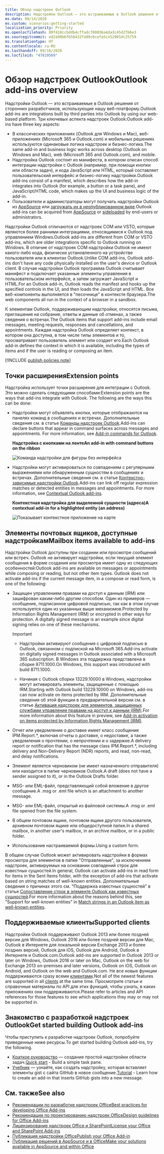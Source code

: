 ```yaml
---
title: Обзор надстроек Outlook
description: Надстройки Outlook — это встраиваемые в Outlook решения от сторонних разработчиков, использующие нашу веб-платформу.
ms.date: 09/14/2020
ms.custom: scenarios:getting-started
localization_priority: Priority
ms.openlocfilehash: 09f410ccbddb4cffadc700036a4da3c45d2fb6e3
ms.sourcegitcommit: ed2a98b6fb5b432fa99c6cefa5ce52965dc25759
ms.translationtype: HT
ms.contentlocale: ru-RU
ms.lasthandoff: 09/16/2020
ms.locfileid: "47819569"
---
```

# <a name="outlook-add-ins-overview"></a><span data-ttu-id="d5227-103">Обзор надстроек Outlook</span><span class="sxs-lookup"><span data-stu-id="d5227-103">Outlook add-ins overview</span></span>

<span data-ttu-id="d5227-104">Надстройки Outlook — это встраиваемые в Outlook решения от сторонних разработчиков, использующие нашу веб-платформу.</span><span class="sxs-lookup"><span data-stu-id="d5227-104">Outlook add-ins are integrations built by third parties into Outlook by using our web-based platform.</span></span> <span data-ttu-id="d5227-105">Три ключевых аспекта надстроек Outlook:</span><span class="sxs-lookup"><span data-stu-id="d5227-105">Outlook add-ins have three key aspects:</span></span>

- <span data-ttu-id="d5227-106">В классических приложениях (Outlook для Windows и Mac), веб-приложениях (Microsoft 365 и Outlook.com) и мобильных решениях используются одинаковые логика надстроек и бизнес-логика.</span><span class="sxs-lookup"><span data-stu-id="d5227-106">The same add-in and business logic works across desktop (Outlook on Windows and Mac), web (Microsoft 365 and Outlook.com), and mobile.</span></span>
- <span data-ttu-id="d5227-107">Надстройка Outlook состоит из манифеста, в котором описан способ интеграции надстройки с Outlook (например, при помощи кнопки или области задач), и кода JavaScript или HTML, который составляет пользовательский интерфейс и бизнес-логику надстройки.</span><span class="sxs-lookup"><span data-stu-id="d5227-107">Outlook add-ins consist of a manifest, which describes how the add-in integrates into Outlook (for example, a button or a task pane), and JavaScript/HTML code, which makes up the UI and business logic of the add-in.</span></span>
- <span data-ttu-id="d5227-108">Пользователи и администраторы могут получать надстройки Outlook из [AppSource](https://appsource.microsoft.com) или [загружать их в неопубликованном виде](sideload-outlook-add-ins-for-testing.md).</span><span class="sxs-lookup"><span data-stu-id="d5227-108">Outlook add-ins can be acquired from [AppSource](https://appsource.microsoft.com) or [sideloaded](sideload-outlook-add-ins-for-testing.md) by end-users or administrators.</span></span>

<span data-ttu-id="d5227-109">Надстройки Outlook отличаются от надстроек COM или VSTO, которые являются более ранними интеграциями, относящимися к Outlook под управлением Windows.</span><span class="sxs-lookup"><span data-stu-id="d5227-109">Outlook add-ins are different from COM or VSTO add-ins, which are older integrations specific to Outlook running on Windows.</span></span> <span data-ttu-id="d5227-110">В отличие от надстроек COM надстройки Outlook не имеют какого-либо кода, физически установленного на устройстве пользователя или в клиентах Outlook.</span><span class="sxs-lookup"><span data-stu-id="d5227-110">Unlike COM add-ins, Outlook add-ins don't have any code physically installed on the user's device or Outlook client.</span></span> <span data-ttu-id="d5227-111">В случае надстройки Outlook программа Outlook считывает манифест и подключает указанные элементы управления в пользовательском интерфейсе, а затем загружает JavaScript и HTML.</span><span class="sxs-lookup"><span data-stu-id="d5227-111">For an Outlook add-in, Outlook reads the manifest and hooks up the specified controls in the UI, and then loads the JavaScript and HTML.</span></span> <span data-ttu-id="d5227-112">Все веб-компоненты выполняется в "песочнице" в контексте браузера.</span><span class="sxs-lookup"><span data-stu-id="d5227-112">The web components all run in the context of a browser in a sandbox.</span></span>

<span data-ttu-id="d5227-113">К элементам Outlook, поддерживающим надстройки, относятся письма, приглашения на собрание, ответы и данные об отменах, а также сведения о встречах.</span><span class="sxs-lookup"><span data-stu-id="d5227-113">The Outlook items that support add-ins include email messages, meeting requests, responses and cancellations, and appointments.</span></span> <span data-ttu-id="d5227-114">Каждая надстройка Outlook определяет контекст, в котором она доступна, в том числе типы элементов и то, просматривает пользователь элемент или создает его.</span><span class="sxs-lookup"><span data-stu-id="d5227-114">Each Outlook add-in defines the context in which it is available, including the types of items and if the user is reading or composing an item.</span></span>

[!INCLUDE [publish policies note](../includes/note-publish-policies.md)]

## <a name="extension-points"></a><span data-ttu-id="d5227-115">Точки расширения</span><span class="sxs-lookup"><span data-stu-id="d5227-115">Extension points</span></span>

<span data-ttu-id="d5227-p104">Надстройка использует точки расширения для интеграции с Outlook. Это можно сделать следующими способами:</span><span class="sxs-lookup"><span data-stu-id="d5227-p104">Extension points are the ways that add-ins integrate with Outlook. The following are the ways this can be done:</span></span>

- <span data-ttu-id="d5227-p105">Надстройки могут объявлять кнопки, которые отображаются на панелях команд в сообщениях и встречах. Дополнительные сведения см. в статье [Команды надстроек Outlook](add-in-commands-for-outlook.md).</span><span class="sxs-lookup"><span data-stu-id="d5227-p105">Add-ins can declare buttons that appear in command surfaces across messages and appointments. For more information, see [Add-in commands for Outlook](add-in-commands-for-outlook.md).</span></span>

    <span data-ttu-id="d5227-120">**Надстройка с кнопками на ленте**</span><span class="sxs-lookup"><span data-stu-id="d5227-120">**An add-in with command buttons on the ribbon**</span></span>

    ![Команда надстройки для фигуры без интерфейса](../images/uiless-command-shape.png)

- <span data-ttu-id="d5227-p106">Надстройки могут активироваться по совпадениям с регулярными выражениями или обнаруженным сущностям в сообщениях и встречах. Дополнительные сведения см. в статье [Контекстно-зависимые надстройки Outlook](contextual-outlook-add-ins.md).</span><span class="sxs-lookup"><span data-stu-id="d5227-p106">Add-ins can link off regular expression matches or detected entities in messages and appointments. For more information, see [Contextual Outlook add-ins](contextual-outlook-add-ins.md).</span></span>

    <span data-ttu-id="d5227-124">**Контекстная надстройка для выделенной сущности (адреса)**</span><span class="sxs-lookup"><span data-stu-id="d5227-124">**A contextual add-in for a highlighted entity (an address)**</span></span>

    ![Показывает контекстное приложение на карте](../images/outlook-detected-entity-card.png)

## <a name="mailbox-items-available-to-add-ins"></a><span data-ttu-id="d5227-126">Элементы почтовых ящиков, доступные надстройкам</span><span class="sxs-lookup"><span data-stu-id="d5227-126">Mailbox items available to add-ins</span></span>

<span data-ttu-id="d5227-p107">Надстройки Outlook доступны при создании или просмотре сообщений или встреч. Outlook не активирует надстройки, если текущий элемент сообщения в форме создания или просмотра имеет одну из следующих особенностей:</span><span class="sxs-lookup"><span data-stu-id="d5227-p107">Outlook add-ins are available on messages or appointments while composing or reading, but not other item types. Outlook does not activate add-ins if the current message item, in a compose or read form, is one of the following:</span></span>

- <span data-ttu-id="d5227-p108">Защищен управлением правами на доступ к данным (IRM) или зашифрован каким-либо другим способом. Один из примеров — сообщение, подписанное цифровой подписью, так как в этом случае используется один из указанных выше механизмов.</span><span class="sxs-lookup"><span data-stu-id="d5227-p108">Protected by Information Rights Management (IRM) or encrypted in other ways for protection. A digitally signed message is an example since digital signing relies on one of these mechanisms.</span></span>

  > [!IMPORTANT]
  > - <span data-ttu-id="d5227-131">Надстройки активируют сообщения с цифровой подписью в Outlook, связанном с подпиской на Microsoft 365.</span><span class="sxs-lookup"><span data-stu-id="d5227-131">Add-ins activate on digitally signed messages in Outlook associated with a Microsoft 365 subscription.</span></span> <span data-ttu-id="d5227-132">В Windows эта поддержка представлена в сборке 8711.1000.</span><span class="sxs-lookup"><span data-stu-id="d5227-132">On Windows, this support was introduced with build 8711.1000.</span></span>
  >
  > - <span data-ttu-id="d5227-133">Начиная с Outlook сборки 13229.10000 в Windows, надстройки могут активировать элементы, защищенные с помощью IRM.</span><span class="sxs-lookup"><span data-stu-id="d5227-133">Starting with Outlook build 13229.10000 on Windows, add-ins can now activate on items protected by IRM.</span></span> <span data-ttu-id="d5227-134">Дополнительные сведения об этой функции в предварительной версии см. в статье [Активация надстроек для элементов, защищенных службами управления правами на доступ к данным (IRM)](../reference/objectmodel/preview-requirement-set/outlook-requirement-set-preview.md#add-in-activation-on-items-protected-by-information-rights-management-irm).</span><span class="sxs-lookup"><span data-stu-id="d5227-134">For more information about this feature in preview, see [Add-in activation on items protected by Information Rights Management (IRM)](../reference/objectmodel/preview-requirement-set/outlook-requirement-set-preview.md#add-in-activation-on-items-protected-by-information-rights-management-irm).</span></span>

- <span data-ttu-id="d5227-135">Отчет или уведомление о доставке имеет класс сообщения IPM.Report.\*, включая отчеты о доставке, о недоставке, а также уведомления о прочтении, о непрочтении и о задержке.</span><span class="sxs-lookup"><span data-stu-id="d5227-135">A delivery report or notification that has the message class IPM.Report.\*, including delivery and Non-Delivery Report (NDR) reports, and read, non-read, and delay notifications.</span></span>

- <span data-ttu-id="d5227-136">Элемент является черновиком (не имеет назначенного отправителя) или находится в папке черновиков Outlook.</span><span class="sxs-lookup"><span data-stu-id="d5227-136">A draft (does not have a sender assigned to it), or in the Outlook Drafts folder.</span></span>

- <span data-ttu-id="d5227-137">MSG- или EML-файл, представляющий собой вложение в другое сообщение.</span><span class="sxs-lookup"><span data-stu-id="d5227-137">A .msg or .eml file which is an attachment to another message.</span></span>

- <span data-ttu-id="d5227-138">MSG- или EML-файл, открытый из файловой системы.</span><span class="sxs-lookup"><span data-stu-id="d5227-138">A .msg or .eml file opened from the file system.</span></span>

- <span data-ttu-id="d5227-139">В общем почтовом ящике, почтовом ящике другого пользователя, архивном почтовом ящике или общедоступной папке.</span><span class="sxs-lookup"><span data-stu-id="d5227-139">In a shared mailbox, in another user's mailbox, in an archive mailbox, or in a public folder.</span></span>

- <span data-ttu-id="d5227-140">Использование настраиваемой формы.</span><span class="sxs-lookup"><span data-stu-id="d5227-140">Using a custom form.</span></span>

<span data-ttu-id="d5227-141">В общем случае Outlook может активировать надстройки в формах просмотра для элементов в папке "Отправленные", за исключением надстроек, активируемых на основании совпадений строк для известных сущностей.</span><span class="sxs-lookup"><span data-stu-id="d5227-141">In general, Outlook can activate add-ins in read form for items in the Sent Items folder, with the exception of add-ins that activate based on string matches of well-known entities.</span></span> <span data-ttu-id="d5227-142">Дополнительные сведения о причинах этого см. "Поддержка известных сущностей" в статье [Сопоставление строк в элементе Outlook как известных сущностей](match-strings-in-an-item-as-well-known-entities.md).</span><span class="sxs-lookup"><span data-stu-id="d5227-142">For more information about the reasons behind this, see "Support for well-known entities" in [Match strings in an Outlook item as well-known entities](match-strings-in-an-item-as-well-known-entities.md).</span></span>

## <a name="supported-clients"></a><span data-ttu-id="d5227-143">Поддерживаемые клиенты</span><span class="sxs-lookup"><span data-stu-id="d5227-143">Supported clients</span></span>

<span data-ttu-id="d5227-144">Надстройки Outlook поддерживают Outlook 2013 или более поздней версии для Windows, Outlook 2016 или более поздней версии для Mac, Outlook в Интернете для локальной версии Exchange 2013 и более поздних версий, Outlook для iOS, Outlook для Android, Outlook в Интернете и Outlook.com.</span><span class="sxs-lookup"><span data-stu-id="d5227-144">Outlook add-ins are supported in Outlook 2013 or later on Windows, Outlook 2016 or later on Mac, Outlook on the web for Exchange 2013 on-premises and later versions, Outlook on iOS, Outlook on Android, and Outlook on the web and Outlook.com.</span></span> <span data-ttu-id="d5227-145">Не все новые функции поддерживаются сразу всеми [клиентами](../reference/requirement-sets/outlook-api-requirement-sets.md#requirement-sets-supported-by-exchange-servers-and-outlook-clients).</span><span class="sxs-lookup"><span data-stu-id="d5227-145">Not all of the newest features are supported in all [clients](../reference/requirement-sets/outlook-api-requirement-sets.md#requirement-sets-supported-by-exchange-servers-and-outlook-clients) at the same time.</span></span> <span data-ttu-id="d5227-146">Просмотрите статьи и справочные материалы по API для этих функций, чтобы узнать, в каких приложениях они поддерживаются.</span><span class="sxs-lookup"><span data-stu-id="d5227-146">Please refer to articles and API references for those features to see which applications they may or may not be supported in.</span></span>


## <a name="get-started-building-outlook-add-ins"></a><span data-ttu-id="d5227-147">Знакомство с разработкой надстроек Outlook</span><span class="sxs-lookup"><span data-stu-id="d5227-147">Get started building Outlook add-ins</span></span>

<span data-ttu-id="d5227-148">Чтобы приступить к разработке надстроек Outlook, попробуйте приведенные ниже ресурсы.</span><span class="sxs-lookup"><span data-stu-id="d5227-148">To get started building Outlook add-ins, try the following.</span></span>

- <span data-ttu-id="d5227-149">[Краткое руководство](../quickstarts/outlook-quickstart.md) — создание простой надстройки области задач.</span><span class="sxs-lookup"><span data-stu-id="d5227-149">[Quick start](../quickstarts/outlook-quickstart.md) - Build a simple task pane.</span></span>
- <span data-ttu-id="d5227-150">[Учебник](../tutorials/outlook-tutorial.md) — узнайте, как создать надстройку, которая вставляет элементы gist с сайта GitHub в новое сообщение.</span><span class="sxs-lookup"><span data-stu-id="d5227-150">[Tutorial](../tutorials/outlook-tutorial.md) - Learn how to create an add-in that inserts GitHub gists into a new message.</span></span>


## <a name="see-also"></a><span data-ttu-id="d5227-151">См. также</span><span class="sxs-lookup"><span data-stu-id="d5227-151">See also</span></span>

- [<span data-ttu-id="d5227-152">Рекомендации по разработке надстроек Office</span><span class="sxs-lookup"><span data-stu-id="d5227-152">Best practices for developing Office Add-ins</span></span>](../concepts/add-in-development-best-practices.md)
- [<span data-ttu-id="d5227-153">Рекомендации по проектированию надстроек Office</span><span class="sxs-lookup"><span data-stu-id="d5227-153">Design guidelines for Office Add-ins</span></span>](../design/add-in-design.md)
- [<span data-ttu-id="d5227-154">Лицензирование надстроек Office и SharePoint</span><span class="sxs-lookup"><span data-stu-id="d5227-154">License your Office and SharePoint Add-ins</span></span>](/office/dev/store/license-your-add-ins)
- [<span data-ttu-id="d5227-155">Публикация надстройки Office</span><span class="sxs-lookup"><span data-stu-id="d5227-155">Publish your Office Add-in</span></span>](../publish/publish.md)
- [<span data-ttu-id="d5227-156">Публикация решений в AppSource и в Office</span><span class="sxs-lookup"><span data-stu-id="d5227-156">Make your solutions available in AppSource and within Office</span></span>](/office/dev/store/submit-to-the-office-store)
